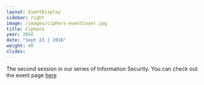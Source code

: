 ```yaml
---
layout: EventDisplay
sidebar: right
image: /images/ciphers-eventCover.jpg
title: Ciphers
year: 2016
date: "Sept 23 | 2016"
weight: 40
slides:
---
```


The second session in our series of Information Security.
You can check out the event page [here](https://www.facebook.com/events/1583027601998956/?acontext=%7B%22source%22%3A5%2C%22page_id_source%22%3A543079142411722%2C%22action_history%22%3A[%7B%22surface%22%3A%22page%22%2C%22mechanism%22%3A%22main_list%22%2C%22extra_data%22%3A%22%7B%5C%22page_id%5C%22%3A543079142411722%2C%5C%22tour_id%5C%22%3Anull%7D%22%7D]%2C%22has_source%22%3Atrue%7D)
